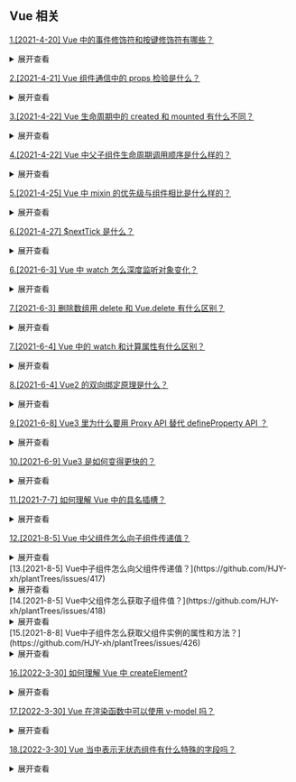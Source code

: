 ## Vue 相关

[1.[2021-4-20] Vue 中的事件修饰符和按键修饰符有哪些？ ](https://github.com/HJY-xh/plantTrees/issues/165)

<details>
<summary>展开查看</summary>
<pre>

### 事件修饰符

vue 提倡的是在方法中只有对数据的处理，所以提供了事件修饰符用于 DOM 的事件处理，常用的事件修饰符有以下几个：

-   . stop：阻止冒泡
-   . prevent：阻止默认事件的发生
-   . capture：捕获冒泡
-   . self：将事件绑定到自身，只有自身才能触发，通常用于避免冒泡事件的影响
-   . once：设置事件只能触发一次，比如按钮的点击等
-   . passive：该修饰符大概意思用于对 DOM 的默认事件进行性能优化，根据官网的例子比如超出最大范围的滚动条滚动的
-   . native：在父组件中给子组件绑定一个原生的事件，就将子组件变成了普通的 HTML 标签，不加'. native'事件是无法触 发的

### 按键修饰符

**官方给出的修饰符：**

```javascript
.enter => // enter键
.tab => // tab键
.delete (捕获“删除”和“退格”按键) => // 删除键
.esc => // 取消键
.space => // 空格键
.up => // 上
.down => // 下
.left => // 左
.right => // 右
```

**自定义按键修饰符：**

```javascript
// 可以使用 `v-on:keyup.f1`
Vue.config.keyCodes.f1 = 112;
```

**系统辅助按键：**
仅在以下修饰符对应的按键被按下时，才会触发鼠标或键盘事件监听器

```javascript
.ctrl
.alt
.shift
.meta
```

</pre>
</details>

[2.[2021-4-21] Vue 组件通信中的 props 检验是什么？](https://github.com/HJY-xh/plantTrees/issues/169)

<details>
<summary>展开查看</summary>
<pre>

### 为什么会有 props 校验？

想象一下当有一个人要使用组件的时候，他可能对于其要接受的参数有什么要求并不是很清楚，因此传入的参数可能会在开发子组件的人的意料之外，程序就会发生错误，就像我们在函数调用之前先检查一下函数一样，props 也可以进行一个预先检查。

平时调用函数的时候在函数开头的地方都是一坨糊糊的参数检查，这种写法很不好了，所有后来就有了校验器模式，校验器模式就是指把在函数开头的对参数校验的部分提取出来作为一个公共的部分来管理，让某个函数或方法来专门负责校验，当类型不正确的时候就抛个异常或者根本不去调用这个函数，很多框架设计时都是这么设计的（Spring MVC、Struts2 等等），props 也提供了这个功能，想一下如果没有这个功能的话，为了保证正确性我们可能需要在每次使用 props 属性之前都写一坨代码来检查。校验器最大的好处就是大多数情况下我们只需要声明我需要什么样的数据，让校验器检查好了再塞给我。

### 1.type

可以使用 type 来声明这个参数可以接受的数据的类型，语法示例：

```javascript
props: {
	num: Number;
}
```

**type 可接受多个类型：**

```javascript
props: {
	num: [Number, String];
}
```

**type 可指定的类型**

-   String

-   Number

-   Boolean

-   Function

-   Object

-   Array

-   Symbol

### 2.required

可以使用 required 选项来声明这个参数是否必须传入：

```javascript
    props: {
        num: {
            type: Number,
            required: true
        }
    }
```

### 3.default

使用 default 选项来指定当父组件未传入参数时 props 变量的默认值：

```javascript
    props: {
        num: {
            type: Number,
            default: 123
        }
    }
```

**注意：当 type 的类型为 Array 或者 Object 的时候 default 必须是一个函数！**

```javascript
    props: {
        num: {
            type: Array,
            default: function(){
                return ['12', '123'];
            }
        }
    }
```

### 4.validator

当校验规则很复杂，默认提供的校验规则无法满足的时候可以使用自定义函数来校验:

```javascript
    props: {
        num: {
            validator: function(value){
                return value>=0 && value<=123;
            }
        }
    }
```

</pre>
</details>

[3.[2021-4-22] Vue 生命周期中的 created 和 mounted 有什么不同？](https://github.com/HJY-xh/plantTrees/issues/170)

<details>
<summary>展开查看</summary>
<pre>

### created

将 Vue 实例初始化，为仅存在于 Js 模型中的一个内存变量，并没有开始渲染

### mounted

组件在网页上真正的绘制完成后的状态，大部分情况下都是在 mounted 里编写方法

</pre>
</details>

[4.[2021-4-22] Vue 中父子组件生命周期调用顺序是什么样的？](https://github.com/HJY-xh/plantTrees/issues/171)

<details>
<summary>展开查看</summary>
<pre>

-   加载渲染的过程

父 beforeCreate->父 created->父 beforeMount->子 beforeCreate->子 created->子 beforeMount->子 mounted->父 mounted

-   子组件更新过程

父 beforeUpdate -> 子 beforeUpdate -> 子 updated -> 父 updated

-   父组件更新过程

父 beforeUpdate -> 父 updated

-   销毁过程

父 beforeDestroy -> 子 beforeDestroy -> 子 destroyed -> 父 destroyed

</pre>
</details>

[5.[2021-4-25] Vue 中 mixin 的优先级与组件相比是什么样的？](https://github.com/HJY-xh/plantTrees/issues/182)

<details>
<summary>展开查看</summary>
<pre>

### mixin 混入

-   **组件**中的 data 与 methods 优先级高于**mixin**中的 data 与 methods
-   生命周期函数，先执行 mixin 里面的，再执行组件里面的（都会执行）
-   自定义的属性，组件中的属性优先级高于 mixin 属性的优先级（可通过 `app.config.optionMergeStrategies.XXX` 重新配置）

</pre>
</details>

[6.[2021-4-27] $nextTick 是什么？](https://github.com/HJY-xh/plantTrees/issues/185)

<details>
<summary>展开查看</summary>
<pre>

看一下以下代码：

```html
<template>
	<div id="app">
		<ul ref="ul1">
			<li v-for="(item, index) in list" :key="index">{{item}}</li>
		</ul>
		<button @click="addItem">添加一项</button>
	</div>
</template>

//下面为script中代码 data() { return { list: ['a', 'b', 'c'] } }, methods: { addItem() {
this.list.push(`${Date.now()}`); this.list.push(`${Date.now()}`); this.list.push(`${Date.now()}`);
//查看li个数 const ulElem = this.$refs.ul1 console.log( ulElem.childNodes.length ) }
```

该部分效果图如下：
![img](https://github.com/HJY-xh/plantTrees/blob/master/Image/%E8%AF%84%E8%AE%BA%E5%8C%BA%E5%9B%BE%E7%89%87/issues_185/1.png)
点击**添加一项**后，会在列表中新增加三项：
![img](https://github.com/HJY-xh/plantTrees/blob/master/Image/%E8%AF%84%E8%AE%BA%E5%8C%BA%E5%9B%BE%E7%89%87/issues_185/2.png)
按理来说，新添加三个`li`之后，method 中在控制台输出`ul`的`childNodes`应该是 6 才对，从图中也能清晰地看出有 6 个`li`。很可惜，控制台输出的并不是 6：
![img](https://github.com/HJY-xh/plantTrees/blob/master/Image/%E8%AF%84%E8%AE%BA%E5%8C%BA%E5%9B%BE%E7%89%87/issues_185/3.png)

### 为什么会这样呢？

因为 Vue 是**异步渲染**，data 改变之后，DOM 并不会立刻渲染。那如果想要按照我们理解的那样输出 6，该怎么办呢？此时就应该使用$nextTick：

```javascript
this.$nextTick(() => {
	// 获取 DOM 元素
	const ulElem = this.$refs.ul1;
	console.log(ulElem.childNodes.length);
});
```

此时就是输出 6 了：
![img](https://github.com/HJY-xh/plantTrees/blob/master/Image/%E8%AF%84%E8%AE%BA%E5%8C%BA%E5%9B%BE%E7%89%87/issues_185/4.png)

### 总结

$nextTick 会等待 DOM 渲染完再回调，而且注意一点，页面渲染时会将 data 的修改做整合，多次 data 修改只会渲染一次

</pre>
</details>

[6.[2021-6-3] Vue 中 watch 怎么深度监听对象变化？](https://github.com/HJY-xh/plantTrees/issues/277)

<details>
<summary>展开查看</summary>
<pre>

**将 deep 设置成 ture 即可，代码如下：**

```javascript
let vm = new Vue({
    el: "#app",
    data: {
        msg: {name: "北京"},
    },
    watch: {
        msg: {
            handler(newMsg, oldMsg){
                console.log(newMsg);
            },
            immediate: true,
            deep: true  //深度监听
        }
    }
```

</pre>
</details>

[7.[2021-6-3] 删除数组用 delete 和 Vue.delete 有什么区别？](https://github.com/HJY-xh/plantTrees/issues/278)

<details>
<summary>展开查看</summary>
<pre>

-   **delete**：只是被删除数组成员变为 empty/undefined，其他元素键值不变。
-   **Vue.delete**：直接删了数组成员，并改变了数组的键值（对象是响应式的，确保删除能触发更新视图，这个方法主要用于避开 Vue 不能检测到属性被删除的限制）

</pre>
</details>

[7.[2021-6-4] Vue 中的 watch 和计算属性有什么区别？](https://github.com/HJY-xh/plantTrees/issues/281)

<details>
<summary>展开查看</summary>
<pre>

> 通俗情况下，既能用 computed 实现又可以用 watch 监听来实现的功能，推荐用 computed，重点在于 computed 的**缓存功能**。

-   `computed` 属性是用来声明式地描述一个值依赖了其他的值，当所依赖的值或者变量改变时，计算属性也会跟着改变
-   `watch` 监听的是已经在 data 中定义的变量，当该变量变化时，会触发 watch 中的方法

</pre>
</details>

[8.[2021-6-4] Vue2 的双向绑定原理是什么？](https://github.com/HJY-xh/plantTrees/issues/282)

<details>
<summary>展开查看</summary>
<pre>

Vue 数据双向绑定是通过数据劫持结合发布者-订阅者模式的方式来实现的。利用了 `Object.defineProperty()` 这个方法重新定义了对象获取属性值（get）和设置属性值（set）。

</pre>
</details>

[9.[2021-6-8] Vue3 里为什么要用 Proxy API 替代 defineProperty API ？](https://github.com/HJY-xh/plantTrees/issues/289)

<details>
<summary>展开查看</summary>
<pre>

-

### defineProperty 最大的局限性是它只能针对单例属性进行监听

Vue2.x 中的响应式实现正是基于`defineProperty`中的`descriptor`对`data`中的属性做了遍历` + 递归，为每个属性设置了 getter、setter。

这也就是为什么 Vue 只能对 data 中预定义过的属性做出响应的原因，在 Vue 中使用下标的方式直接修改属性的值或者添加一个预先不存在的对象属性是无法做到 setter 监听的，这是`defineProperty`的局限性。

-

### `Proxy API` 的监听是针对一个对象的，那么对这个对象的所有操作会进入监听操作，这就完全可以代理所有属性，将会带来很大的性能提升和更优的代码

Proxy 可以理解成在目标对象之前架设一层“拦截”，外界对该对象的访问都必须先通过这层拦截，因此提供了一种机制可以对外界的访问进行过滤和改写。

-

### 响应式是惰性的

在 Vue2 中，对于一个深层属性嵌套的对象，要劫持它内部深层次的变化，就需要递归遍历这个对象，**执行 Object.defineProperty 把每一层对象数据都变成响应式的，这无疑会有很大的性能消耗。**

在 Vue3 中，使用`Proxy API`并不能监听到对象内部深层次的属性变化，因此它的处理方式是在 getter 中去递归响应式，这样的好处是**真正访问到的内部属性才会变成响应式，简单地说就是按需实现响应式，减少性能消耗。**

如下图代码所示：

```javascript
let datas = {
	num: 0,
};
let proxy = new Proxy(datas, {
	get(target, property) {
		return target[property];
	},
	set(target, property, value) {
		target[property] = value;
	},
});
```

</pre>
</details>

[10.[2021-6-9] Vue3 是如何变得更快的？](https://github.com/HJY-xh/plantTrees/issues/291)

<details>
<summary>展开查看</summary>
<pre>

-   **diff 方法优化**

Vue2 中的虚拟 dom 是进行全量的对比。

Vue3 中新增了静态标记（PatchFlag）：在与上次虚拟节点进行对比的时候，只对比带有 patch flag 的节点，并且可以通过 flag 的信息得知当前节点要对比的具体内容。

-   **hoistStatic 静态提升**

Vue2：无论元素是否参与更新，每次都会重新创建。

Vue3：对不参与更新的元素，只会被创建一次，之后会在每次渲染时不停地复用。

-   **cacheHandlers 事件侦听器缓存**

默认情况下 onClick 会被视为动态绑定，所以每次都会去追踪它的变化。但是因为是同一个函数，所以没必要去追踪它的变化，想办法将它直接缓存起来复用就会提升性能。

</pre>
</details>

[11.[2021-7-7] 如何理解 Vue 中的具名插槽？](https://github.com/HJY-xh/plantTrees/issues/369)

<details>
<summary>展开查看</summary>
<pre>

假设子组件 **layout** ：

```html
<div>
	<div>content</div>
</div>
```

父组件使用子组件：

```html
<layout></layout>
```

页面展示效果为：

```
content
```

如果我想让父组件显示：

```
header
content
footer
```

即：在父组件写了 header 与 footer 的 div，想在中间的 content 部分使用子组件即可。很容易想到，使用**插槽** ：

```html
<!--父组件-->
<layout>
	<div>header</div>
	<div>footer</div>
</layout>
```

```html
<!--子组件-->
<div>
	<slot></slot>
	<div>content</div>
</div>
```

很可惜，出来的效果是这样的：

```
header
footer
content
```

很正常，因为 slot 是一整块的，当然是上面的效果。这时候就要使用 **具名插槽** 来将 slot 分为几小块，分别插在前面和后面：

```html
<!--父组件-->
<layout>
	<template v-slot:header>
		<!--用v-slot来绑定子组件中的name-->
		<div>header</div>
		<!--注意，v-slot要写在template，写在div的话会报错，即是规定也利于语义化-->
	</template>
	<template v-slot:footer>
		<div>footer</div>
	</template>
</layout>
```

```html
<!--子组件-->
<div>
	<slot name="header"></slot>
	<!--用name属性取名-->
	<div>content</div>
	<slot name="footer"></slot>
</div>
```

完成效果~

```
header
content
footer
```

**小知识：** `v-solt` 可简写成 `#` ，即：

```html
<layout>
	<template #header>
		<div>header</div>
	</template>
	<template #footer>
		<div>footer</div>
	</template>
</layout>
```

</pre>
</details>

[12.[2021-8-5] Vue 中父组件怎么向子组件传递值？](https://github.com/HJY-xh/plantTrees/issues/416)

<details>
<summary>展开查看</summary>
<pre>

1. 在父组件中引入子组件

2. 注册子组件

3. 在页面中使用，子组件标签上动态绑定传入动态值 / 静态值

4. 在子组件中，使用 props 来接受父组件传递过了的值

子组件接收的父组件的值分为**引用类型**和**普通类型**两种：

-   普通类型：字符串（String）、数字（Number）、布尔值（Boolean）、空（Null）
-   引用类型：数组（Array）、对象（Object）

```html js
// 子组件
<template>
	<div>
		<h1>{{obj.code}}</h1>
		<br />
		<h2>{{obj.title}}</h2>
		<h3>{{info}}</h3>
	</div>
</template>

<script>
	export default {
		name: "test",
		props: {
			obj: Object,
			info: [String, Number], //info值为其中一种类型即可，其他类型报警告
		},
	};
</script>
```

```html js
//父组件

<template>
	<div>
		<!-- 传递值 -->
		<Test :obj="obj" info="测试" />
	</div>
</template>

<script>
	// 引入子组件
	import Test from "../components/Test.vue";
	export default {
		name: "about",
		// 注册子组件
		components: {
			Test,
		},
		data() {
			return {
				obj: {
					code: 200,
					title: "前端自学社区",
				},
			};
		},
	};
</script>
```

注意：由于 Vue 是**单向数据流**， **子组件** 不能直接修改 **父组件** 的值

</pre>
</details>
[13.[2021-8-5] Vue中子组件怎么向父组件传递值？](https://github.com/HJY-xh/plantTrees/issues/417)

<details>
<summary>展开查看</summary>
<pre>

子组件通过绑定事件: `this.$emit('函数名'，传递参数)` 向父组件传值

```html js
// 子组件
<button @click="modifyValue">修改父组件的值</button>

<script>
	export default {
		name: "test",
		methods: {
			modifyValue() {
				this.$emit("modify", "子组件传递过来的值");
			},
		},
	};
</script>
```

```html js
// 父组件
<Test @modify="modifyFatherValue" />

<script>
	// 引入子组件
	import Test from "../components/Test.vue";
	export default {
		name: "about",
		// 注册子组件
		components: {
			Test,
		},
		data() {
			return {
				msg: "我是父组件",
			};
		},
		methods: {
			// 接受子组件传递来的值，赋值给data中的属性
			modifyFatherValue(e) {
				this.msg = e;
			},
		},
	};
</script>
```

</pre>
</details>
[14.[2021-8-5] Vue中父组件怎么获取子组件值？](https://github.com/HJY-xh/plantTrees/issues/418)

<details>
<summary>展开查看</summary>
<pre>

父组件 通过 $refs / $children 来获取子组件值

`$refs` :

-   获取 DOM 元素 和 组件实例来获取组件的属性和方法。
-   通过在 子组件 上绑定 `ref` ，使用 `this.$refs.refName.子组件属性 / 子组件方法`

`$children` :

-   当前实例的子组件，它返回的是一个子组件的集合。如果想获取哪个组件属性和方法，可以通过 `this.$children[index].子组件属性/方法`

**示例 Text 组件**

```js
<script>
    export default {
        name:'test',
        data() {
            return {
                datas:"我是子组件值"
            }
        },
        props:{
            obj:Object,
            info: [String,Number]
        },
        methods:{
            getValue(){
                console.log('我是Test1')
            }
        }
    }
</script>
```

**示例 Text2 组件**

```html js
<template>
	<div>
		<h1>我是Test2</h1>
	</div>
</template>

<script>
	export default {
		name: "test",
		data() {
			return {
				datas: "我是Test2",
			};
		},
		created() {
			console.log(this.$parent.obj);
			this.$parent.getQuery();
		},
		methods: {
			getTest2() {
				console.log(this.datas);
			},
		},
	};
</script>
```

**$refs**

```html js
<template>
	<div>
		<!--给子组件上绑定 ref-->
		<Test ref="son" />
		<Test2 />
	</div>
</template>

// 通过 $refs 示例来获取子组件的属性和方法 console.log( this.$refs.son.datas) // 我是子组件值
this.$refs.son.getValue() // 我是Test1
```

**$children**

```js
//  通过 $children  来获取 子组件的属性和方法
this.$children[0].getValue(); // 我是 Test1
this.$children[1].getTest2(); // 我是 Test2
console.log(this.$children[1].datas); // 我是Test2
```

</pre>
</details>
[15.[2021-8-8] Vue中子组件怎么获取父组件实例的属性和方法？](https://github.com/HJY-xh/plantTrees/issues/426)

<details>
<summary>展开查看</summary>
<pre>

子组件 通过 `$parent` 来获取父组件实例的属性和方法

父组件

```html js
<template>
	<div>
		<testVue></testVue>
	</div>
</template>
<script>
	import testVue from './test'
	export default {
	  data(){
	    return {
	      total: 108
	    }
	  },
	  components: {
	    testVue
	  },
	  methods: {
	    funa(e){
	        console.log(e)
	    }
	}
</script>
```

子组件

```js
<template>
<div>
  <button @click="parentClick">点击访问父组件</button>
</div>
</template>
<script>
export default {
  data(){
    return {
      msg:"test1"
    }
  },
  methods: {
    parentClick(){
        this.$parent.funa("xx") // xx
        console.log(this.$parent.total); // 108
    }
  }
}
</script>
```

</pre>
</details>

[16.[2022-3-30] 如何理解 Vue 中 createElement?](https://github.com/HJY-xh/plantTrees/issues/547)

<details>
<summary>展开查看</summary>
<pre>

Vue 通过建立一个`虚拟DOM`来追踪自己要如何改变真实 DOM

```javascript
return createElement("h1", this.blogTitle);
```

`createElement`可以理解成名字更为准确的`createNodeDescription `，因为它所包含的信息会告诉 Vue 页面上需要渲染什么样的节点，包括及其子节点的描述信息。我们把这样的节点描述为`虚拟节点（virtual node）`，也常简称为`VNode`。

</pre>
</details>

[17.[2022-3-30] Vue 在渲染函数中可以使用 v-model 吗？](https://github.com/HJY-xh/plantTrees/issues/548)

<details>
<summary>展开查看</summary>
<pre>

渲染函数中没有与 v-model 的直接对应，必须自己实现相应的逻辑，但与 v-model 相比，这可以更好地控制交互细节。

</pre>
</details>

[18.[2022-3-30] Vue 当中表示无状态组件有什么特殊的字段吗？](https://github.com/HJY-xh/plantTrees/issues/549)

<details>
<summary>展开查看</summary>
<pre>

对于一个没有管理任何状态，也没有监听任何传递给他的状态，也没有生命周期方法，只接收一些 prop 的函数，可以将组件标记为`functional`，这意味着它无状态，也没有实例 (没有 this 上下文)。

```javascript
functional: true;
```

```javascript
// 单文件组件（2.5.0及以上版本）
<template functional></template>
```

</pre>
</details>
